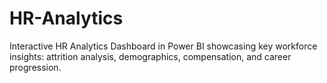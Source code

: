 # HR-Analytics
Interactive HR Analytics Dashboard in Power BI showcasing key workforce insights: attrition analysis, demographics, compensation, and career progression.
